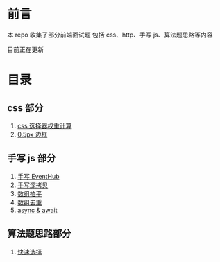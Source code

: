 # 前言

本 repo 收集了部分前端面试题 包括 css、http、手写 js、算法题思路等内容

目前正在更新

# 目录

## css 部分

1. [css 选择器权重计算](./src/前端剑指offer/css/css选择器权重.md)
2. [0.5px 边框](./src/前端剑指offer/css/0.5px边框.md)

## 手写 js 部分

1. [手写 EventHub](./src/js专精/EventHub/EventHub.md)
2. [手写深拷贝](./src/js专精/手写深拷贝/手写深拷贝.md)
3. [数组拍平](./src/js专精/数组拍平/数组拍平.md)
4. [数组去重](./src/js专精/数组去重/数组去重.md)
5. [async & await](./src/js专精/async%20await/async%20await.md)

## 算法题思路部分

1. [快速选择](./src/算法思路/快速选择/快速选择.md)
